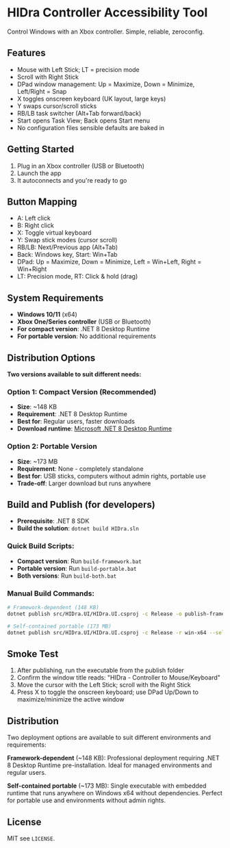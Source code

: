 ﻿# HIDra  Controller Accessibility Tool

Control Windows with an Xbox controller. Simple, reliable, zeroconfig.

## Features
- Mouse with Left Stick; LT = precision mode
- Scroll with Right Stick
- DPad window management: Up = Maximize, Down = Minimize, Left/Right = Snap
- X toggles onscreen keyboard (UK layout, large keys)
- Y swaps cursor/scroll sticks
- RB/LB task switcher (Alt+Tab forward/back)
- Start opens Task View; Back opens Start menu
- No configuration files  sensible defaults are baked in

## Getting Started
1) Plug in an Xbox controller (USB or Bluetooth)
2) Launch the app
3) It autoconnects and you're ready to go

## Button Mapping
- A: Left click
- B: Right click
- X: Toggle virtual keyboard
- Y: Swap stick modes (cursor  scroll)
- RB/LB: Next/Previous app (Alt+Tab)
- Back: Windows key, Start: Win+Tab
- DPad: Up = Maximize, Down = Minimize, Left = Win+Left, Right = Win+Right
- LT: Precision mode, RT: Click & hold (drag)

## System Requirements
- **Windows 10/11** (x64)
- **Xbox One/Series controller** (USB or Bluetooth)
- **For compact version**: .NET 8 Desktop Runtime
- **For portable version**: No additional requirements

## Distribution Options

**Two versions available to suit different needs:**

### Option 1: Compact Version (Recommended)
- **Size**: ~148 KB
- **Requirement**: .NET 8 Desktop Runtime
- **Best for**: Regular users, faster downloads
- **Download runtime**: [Microsoft .NET 8 Desktop Runtime](https://dotnet.microsoft.com/download/dotnet/8.0)

### Option 2: Portable Version  
- **Size**: ~173 MB
- **Requirement**: None - completely standalone
- **Best for**: USB sticks, computers without admin rights, portable use
- **Trade-off**: Larger download but runs anywhere

## Build and Publish (for developers)
- **Prerequisite**: .NET 8 SDK
- **Build the solution**: `dotnet build HIDra.sln`

### Quick Build Scripts:
- **Compact version**: Run `build-framework.bat`
- **Portable version**: Run `build-portable.bat`  
- **Both versions**: Run `build-both.bat`

### Manual Build Commands:
```bash
# Framework-dependent (148 KB)
dotnet publish src/HIDra.UI/HIDra.UI.csproj -c Release -o publish-framework

# Self-contained portable (173 MB)
dotnet publish src/HIDra.UI/HIDra.UI.csproj -c Release -r win-x64 --self-contained -p:PublishSingleFile=true -o publish-portable
```

## Smoke Test
1) After publishing, run the executable from the publish folder
2) Confirm the window title reads: "HIDra - Controller to Mouse/Keyboard"
3) Move the cursor with the Left Stick; scroll with the Right Stick
4) Press X to toggle the onscreen keyboard; use DPad Up/Down to maximize/minimize the active window

## Distribution
Two deployment options are available to suit different environments and requirements:

**Framework-dependent** (~148 KB): Professional deployment requiring .NET 8 Desktop Runtime pre-installation. Ideal for managed environments and regular users.

**Self-contained portable** (~173 MB): Single executable with embedded runtime that runs anywhere on Windows x64 without dependencies. Perfect for portable use and environments without admin rights.

## License
MIT  see `LICENSE`.
